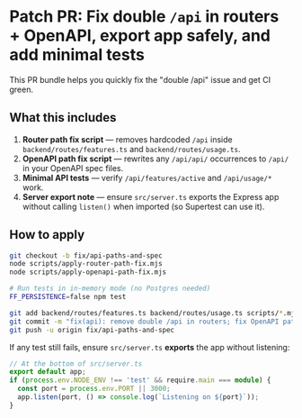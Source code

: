 # Patch PR: Fix double `/api` in routers + OpenAPI, export app safely, and add minimal tests

This PR bundle helps you quickly fix the "double /api" issue and get CI green.

## What this includes
1) **Router path fix script** — removes hardcoded `/api` inside `backend/routes/features.ts` and `backend/routes/usage.ts`.
2) **OpenAPI path fix script** — rewrites any `/api/api/` occurrences to `/api/` in your OpenAPI spec files.
3) **Minimal API tests** — verify `/api/features/active` and `/api/usage/*` work.
4) **Server export note** — ensure `src/server.ts` exports the Express app without calling `listen()` when imported (so Supertest can use it).

## How to apply
```bash
git checkout -b fix/api-paths-and-spec
node scripts/apply-router-path-fix.mjs
node scripts/apply-openapi-path-fix.mjs

# Run tests in in-memory mode (no Postgres needed)
FF_PERSISTENCE=false npm test

git add backend/routes/features.ts backend/routes/usage.ts scripts/*.mjs tests/features/active.api.test.ts tests/usage/usage.api.test.ts
git commit -m "fix(api): remove double /api in routers; fix OpenAPI paths; add minimal endpoint tests"
git push -u origin fix/api-paths-and-spec
```
If any test still fails, ensure `src/server.ts` **exports** the app without listening:
```ts
// At the bottom of src/server.ts
export default app;
if (process.env.NODE_ENV !== 'test' && require.main === module) {
  const port = process.env.PORT || 3000;
  app.listen(port, () => console.log(`Listening on ${port}`));
}
```
